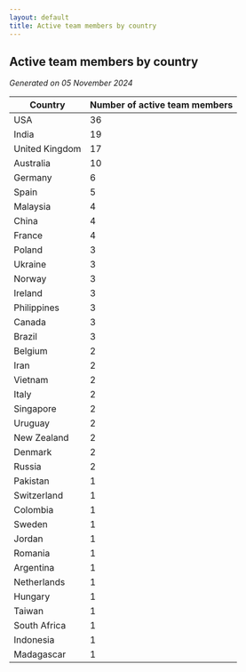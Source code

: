 ```yaml
---
layout: default
title: Active team members by country
---
```

## Active team members by country
*Generated on 05 November 2024*

| Country | Number of active team members |
| --- | --- |
| USA | 36 |
| India | 19 |
| United Kingdom | 17 |
| Australia | 10 |
| Germany | 6 |
| Spain | 5 |
| Malaysia | 4 |
| China | 4 |
| France | 4 |
| Poland | 3 |
| Ukraine | 3 |
| Norway | 3 |
| Ireland | 3 |
| Philippines | 3 |
| Canada | 3 |
| Brazil | 3 |
| Belgium | 2 |
| Iran | 2 |
| Vietnam | 2 |
| Italy | 2 |
| Singapore | 2 |
| Uruguay | 2 |
| New Zealand | 2 |
| Denmark | 2 |
| Russia | 2 |
| Pakistan | 1 |
| Switzerland | 1 |
| Colombia | 1 |
| Sweden | 1 |
| Jordan | 1 |
| Romania | 1 |
| Argentina | 1 |
| Netherlands | 1 |
| Hungary | 1 |
| Taiwan | 1 |
| South Africa | 1 |
| Indonesia | 1 |
| Madagascar | 1 |

